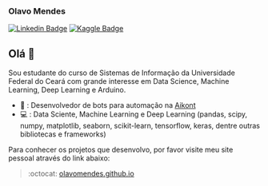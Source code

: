 ### Olavo Mendes
[![Linkedin Badge](https://img.shields.io/badge/-LinkedIn-blue?style=flat-square&logo=Linkedin&logoColor=white&link=https://www.linkedin.com/in/olavo-mendes/)](https://www.linkedin.com/in/olavo-mendes/)
[![Kaggle Badge](https://img.shields.io/badge/-Kaggle-black?style=flat-square&logo=Kaggle&logoColor=white&link=https://www.kaggle.com/olavomendes)](https://www.kaggle.com/olavomendes)

## Olá :mage:
Sou estudante do curso de Sistemas de Informação da Universidade Federal do Ceará com grande interesse em Data Science, Machine Learning, Deep Learning e Arduino.

- :office: : Desenvolvedor de bots para automação na [Aikont](https://www.facebook.com/Aikont-Gest%C3%A3o-Cont%C3%A1bil-e-Financeira-257445300973383/)
- :computer: : Data Sciente, Machine Learning e Deep Learning (pandas, scipy, numpy, matplotlib, seaborn, scikit-learn, tensorflow, keras, dentre outras bibliotecas e
frameworks)

Para conhecer os projetos que desenvolvo, por favor visite meu site pessoal através do link abaixo:
> :octocat: [olavomendes.github.io](https://olavomendes.github.io/)


